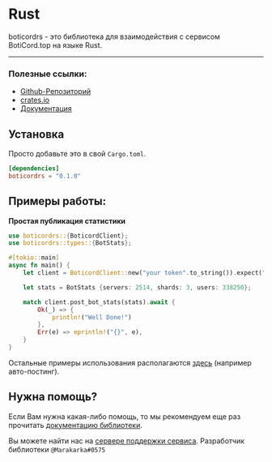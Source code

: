 # Rust
boticordrs - это библиотека для взаимодействия с сервисом BotiCord.top на языке Rust.

____

### Полезные ссылки:

- [Github-Репозиторий](https://github.com/boticord/boticordrs) 
- [crates.io](https://crates.io/crates/boticordrs) 
- [Документация](https://docs.rs/boticordrs) 


## Установка

Просто добавьте это в свой `Cargo.toml`.

```toml
[dependencies]
boticordrs = "0.1.0"
```

## Примеры работы:
**Простая публикация статистики**

```rs
use boticordrs::{BoticordClient};
use boticordrs::types::{BotStats};

#[tokio::main]
async fn main() {
    let client = BoticordClient::new("your token".to_string()).expect("failed client");

    let stats = BotStats {servers: 2514, shards: 3, users: 338250};

    match client.post_bot_stats(stats).await {
        Ok(_) => {
            println!("Well Done!")
        },
        Err(e) => eprintln!("{}", e),
    }
}
```

Остальные примеры использования располагаются [здесь](https://github.com/boticord/boticordrs/tree/master/examples) (например авто-постинг).

## Нужна помощь?

Если Вам нужна какая-либо помощь, то мы рекомендуем еще раз прочитать [документацию библиотеки](https://docs.rs/boticordrs).

Вы можете найти нас на [сервере поддержки сервиса](https://boticord.top/discord). Разработчик библиотеки `@Marakarka#0575`
